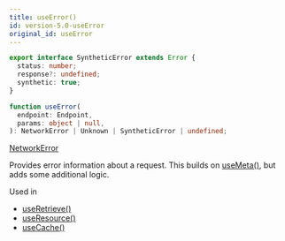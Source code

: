 ```yaml
---
title: useError()
id: version-5.0-useError
original_id: useError
---
```


```typescript
export interface SyntheticError extends Error {
  status: number;
  response?: undefined;
  synthetic: true;
}

function useError(
  endpoint: Endpoint,
  params: object | null,
): NetworkError | Unknown | SyntheticError | undefined;
```

[NetworkError](./types#networkerror)

Provides error information about a request. This builds on [useMeta()](./useMeta),
but adds some additional logic.

Used in

- [useRetrieve()](./useRetrieve)
- [useResource()](./useResource)
- [useCache()](./useCache)
